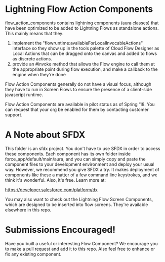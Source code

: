 # Lightning Flow Action Components

flow_action_components contains lightning components (aura classes) that have been optimized to be added to Lightning Flows as standalone actions. This mainly means that they:
1) implement the "flowruntime:availableForLocalInvocableActions" interface so they show up in the tools palette of Cloud Flow Designer as Local Actions that can be dragged onto the canvas and added to flows as discrete actions. 
2) provide an #invoke method that allows the Flow engine to call them at the appropriate point during flow execution, and make a callback to the engine when they're done

Flow Action Components generally do not have a visual focus, although they have to run in Screen Flows to ensure the presence of a client-side javascript runtime.

Flow Action Components are available in pilot status as of Spring '18. You can request that your org be enabled for them by contacting customer support. 

# A Note about SFDX
This folder is an sfdx project. You don't have to use SFDX in order to access these components. Each component has its own folder inside force_app/default/main/aura, and you can simply copy and paste the component files to your development environment and deploy your usual way. However, we recommend you give SFDX a try. It makes deployment of components like these a matter of a few command line keystrokes, and we think it's wonderful. Also, it's free. Learn more at:

https://developer.salesforce.com/platform/dx

You may also want to check out the Lightning Flow Screen Components, which are designed to be inserted into flow screens. They're available elsewhere in this repo.

# Submissions Encouraged!
Have you built a useful or interesting Flow Component? We encourage you to make a pull request and add it to this repo. Also feel free to enhance or fix any existing component.



